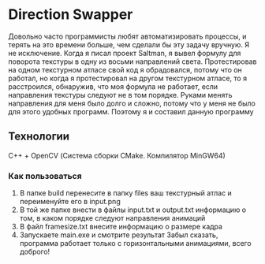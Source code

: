 # Direction Swapper
Довольно часто программисты любят автоматизировать процессы, и терять на это времени больше, чем сделали бы эту задачу вручную. Я не исключение.
Когда я писал проект Saltman, я вывел формулу для поворота текстуры в одну из восьми направлений света. Протестировав на одном текстурном атласе свой код я обрадовался, потому что он работал, но когда я протестировал на другом текстурном атласе, то я расстроился, обнаружив, что моя формула не работает, если направления текстуры следуют не в том порядке. 
Руками менять направления для меня было долго и сложно, потому что у меня не было для этого удобных программ. Поэтому я и составил данную программу
## Технологии 
C++ + OpenCV (Система сборки CMake. Компилятор MinGW64)
### Как пользоваться
1) В папке build перенесите в папку files ваш текстурный атлас и переименуйте его в input.png
2) В той же папке внести в файлы input.txt и output.txt информацию о том, в каком порядке следуют направления анимаций
3) В файл framesize.txt внесите информацию о размере кадра
4) Запускаете main.exe и смотрите результат
Забыл сказать, программа работает только с горизонтальными анимациями, всего доброго!
